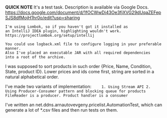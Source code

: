 **QUICK NOTE**
    It's a test task. Description is available via Google Docs.
    https://docs.google.com/document/d/1fOCWwDi43Oe3fjXVG29dUqaZEFepSJS8dfMojH1hr0o/edit?usp=sharing
    
    I'm using Lombok, so if you haven't got it installed as 
    an IntelliJ IDEA plugin, highlighting wouldn't work.
    https://projectlombok.org/setup/intellij
    
    You could use logback.xml file to configure logging in your preferable manner.
    Also I've placed an executable JAR with all required dependencies
    into a root of the archive.
    
I was supposed to sort products in such order
    {Price, Name, Condition, State, product ID}.
Lower prices and ids come first, string are sorted in a natural alphabetical order.

I've made two variants of implementation:
`    1. Using Stream API
     2. Using Producer-Consumer pattern and blocking queue for products
     FileReader is a producer. Product handler is a consumer`
     
I've written an net.ddns.arnautovevgeny.pricelist.AutomationTest, which can generate a lot of *.csv files
and then run tests on them.